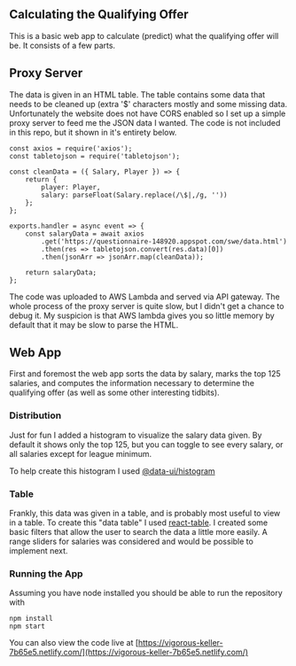 ## Calculating the Qualifying Offer

This is a basic web app to calculate (predict) what the qualifying offer will be. It consists of a few parts.

## Proxy Server

The data is given in an HTML table. The table contains some data that needs to be cleaned up (extra '$' characters mostly and some missing data. Unfortunately the website does not have CORS enabled so I set up a simple proxy server to feed me the JSON data I wanted. The code is not included in this repo, but it shown in it's entirety below.

```
const axios = require('axios');
const tabletojson = require('tabletojson');

const cleanData = ({ Salary, Player }) => {
	return {
		player: Player,
		salary: parseFloat(Salary.replace(/\$|,/g, ''))
	};
};

exports.handler = async event => {
	const salaryData = await axios
		.get('https://questionnaire-148920.appspot.com/swe/data.html')
		.then(res => tabletojson.convert(res.data)[0])
		.then(jsonArr => jsonArr.map(cleanData));

	return salaryData;
};
```

The code was uploaded to AWS Lambda and served via API gateway. The whole process of the proxy server is quite slow, but I didn't get a chance to debug it. My suspicion is that AWS lambda gives you so little memory by default that it may be slow to parse the HTML.

## Web App

First and foremost the web app sorts the data by salary, marks the top 125 salaries, and computes the information necessary to determine the qualifying offer (as well as some other interesting tidbits).

### Distribution

Just for fun I added a histogram to visualize the salary data given. By default it shows only the top 125, but you can toggle to see every salary, or all salaries except for league minimum.

To help create this histogram I used [@data-ui/histogram](https://github.com/williaster/data-ui/tree/master/packages/histogram)

### Table

Frankly, this data was given in a table, and is probably most useful to view in a table.
To create this "data table" I used [react-table](https://react-table.js.org/). I created some basic filters that allow the user to search the data a little more easily. A range sliders for salaries was considered and would be possible to implement next.

### Running the App

Assuming you have node installed you should be able to run the repository with

```
npm install
npm start
```

You can also view the code live at [https://vigorous-keller-7b65e5.netlify.com/](https://vigorous-keller-7b65e5.netlify.com/)
